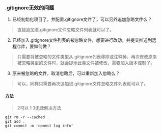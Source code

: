### .gitignore无效的问题
1. 已经初始化项目了，并配置.gitignore文件了，可以另外追加忽略文件么？

> 直接追加进.gitignore文件忽略文件列表就可以了。

2. 已经加入.gitignore文件列表的被忽略文件，想要进行改动，并提交推送到远程仓库，要如何做？

> 只需要将被忽略的文件类型从.gitignore列表移除或注释掉，再次修改原来被忽略类型的文件时，就会提示此类文件被修改，需要加入版本控制了。

3. 原来被忽略的文件，取消忽略后，可以重新加入忽略么？

> 可以，同样只需要再次追加进.gitignore文件忽略文件列表就可以了。

#### 方法
> 2可以 1 3无效解决方法
```
git rm -r --cached .
git add .
git commit -m 'commit log info'
```